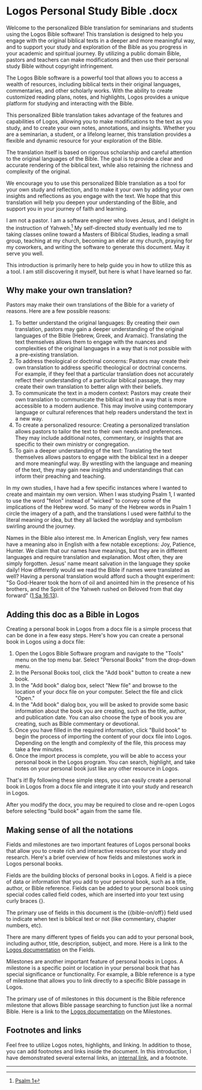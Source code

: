 # Logos Personal Study Bible .docx

Welcome to the personalized Bible translation for seminarians and students using the Logos Bible software! This translation is designed to help you engage with the original biblical texts in a deeper and more meaningful way, and to support your study and exploration of the Bible as you progress in your academic and spiritual journey. By utilizing a public domain Bible, pastors and teachers can make modifications and then use their personal study Bible without copyright infringement.

The Logos Bible software is a powerful tool that allows you to access a wealth of resources, including biblical texts in their original languages, commentaries, and other scholarly works. With the ability to create customized reading plans, notes, and highlights, Logos provides a unique platform for studying and interacting with the Bible.

This personalized Bible translation takes advantage of the features and capabilities of Logos, allowing you to make modifications to the text as you study, and to create your own notes, annotations, and insights. Whether you are a seminarian, a student, or a lifelong learner, this translation provides a flexible and dynamic resource for your exploration of the Bible.

The translation itself is based on rigorous scholarship and careful attention to the original languages of the Bible. The goal is to provide a clear and accurate rendering of the biblical text, while also retaining the richness and complexity of the original.

We encourage you to use this personalized Bible translation as a tool for your own study and reflection, and to make it your own by adding your own insights and reflections as you engage with the text. We hope that this translation will help you deepen your understanding of the Bible, and support you in your journey of faith and learning.

I am not a pastor. I am a software engineer who loves Jesus, and I delight in the instruction of Yahweh.[^ps1] My self-directed study eventually led me to taking classes online toward a Masters of Biblical Studies, leading a small group, teaching at my church, becoming an elder at my church, praying for my coworkers, and writing the software to generate this document. May it serve you well.

This introduction is primarily here to help guide you in how to utilize this as a tool. I am still discovering it myself, but here is what I have learned so far.

## Why make your own translation?
Pastors may make their own translations of the Bible for a variety of reasons. Here are a few possible reasons:

1. To better understand the original languages: By creating their own translation, pastors may gain a deeper understanding of the original languages of the Bible (Hebrew, Greek, and Aramaic). Translating the text themselves allows them to engage with the nuances and complexities of the original languages in a way that is not possible with a pre-existing translation.
2. To address theological or doctrinal concerns: Pastors may create their own translation to address specific theological or doctrinal concerns. For example, if they feel that a particular translation does not accurately reflect their understanding of a particular biblical passage, they may create their own translation to better align with their beliefs.
3. To communicate the text in a modern context: Pastors may create their own translation to communicate the biblical text in a way that is more accessible to a modern audience. This may involve using contemporary language or cultural references that help readers understand the text in a new way.
4. To create a personalized resource: Creating a personalized translation allows pastors to tailor the text to their own needs and preferences. They may include additional notes, commentary, or insights that are specific to their own ministry or congregation.
5. To gain a deeper understanding of the text: Translating the text themselves allows pastors to engage with the biblical text in a deeper and more meaningful way. By wrestling with the language and meaning of the text, they may gain new insights and understandings that can inform their preaching and teaching.

In my own studies, I have had a few specific instances where I wanted to create and maintain my own version. When I was studying Psalm 1, I wanted to use the word "felon" instead of "wicked" to convey some of the implications of the Hebrew word. So many of the Hebrew words in Psalm 1 circle the imagery of a path, and the translations I used were faithful to the literal meaning or idea, but they all lacked the wordplay and symbolism swirling around the journey.

Names in the Bible also interest me. In American English, very few names have a meaning also in English with a few notable exceptions: Joy, Patience, Hunter. We claim that our names have meanings, but they are in different languages and require translation and explanation. Most often, they are simply forgotten. Jesus' name meant salvation in the language they spoke daily! How differently would we read the Bible if names were translated as well? Having a personal translation would afford such a thought experiment: "So God-Hearer took the horn of oil and anointed him in the presence of his brothers, and the Spirit of the Yahweh rushed on Beloved from that day forward" ([1 Sa 16:13](https://ref.ly/logosref/BibleCSB2.1Sa16.13)).

## Adding this doc as a Bible in Logos
Creating a personal book in Logos from a docx file is a simple process that can be done in a few easy steps. Here's how you can create a personal book in Logos using a docx file:

1. Open the Logos Bible Software program and navigate to the "Tools" menu on the top menu bar. Select "Personal Books" from the drop-down menu.
2. In the Personal Books tool, click the "Add book" button to create a new book.
3. In the "Add book" dialog box, select "New file" and browse to the location of your docx file on your computer. Select the file and click "Open."
4. In the "Add book" dialog box, you will be asked to provide some basic information about the book you are creating, such as the title, author, and publication date. You can also choose the type of book you are creating, such as Bible commentary or devotional.
5. Once you have filled in the required information, click "Build book" to begin the process of importing the content of your docx file into Logos. Depending on the length and complexity of the file, this process may take a few minutes.
6. Once the import process is complete, you will be able to access your personal book in the Logos program. You can search, highlight, and take notes on your personal book just like any other resource in Logos.

That's it! By following these simple steps, you can easily create a personal book in Logos from a docx file and integrate it into your study and research in Logos.

After you modify the docx, you may be required to close and re-open Logos before selecting "build book" again from the same file.

## Making sense of all the notations
Fields and milestones are two important features of Logos personal books that allow you to create rich and interactive resources for your study and research. Here's a brief overview of how fields and milestones work in Logos personal books.

Fields are the building blocks of personal books in Logos. A field is a piece of data or information that you add to your personal book, such as a title, author, or Bible reference. Fields can be added to your personal book using special codes called field codes, which are inserted into your text using curly braces {}.

The primary use of fields in this document is the {{bible-on/off}} field used to indicate when text is biblical text or not (like commentary, chapter numbers, etc).

There are many different types of fields you can add to your personal book, including author, title, description, subject, and more. Here is a link to the [Logos documentation](https://wiki.logos.com/Personal_Books#Fields) on the Fields.

Milestones are another important feature of personal books in Logos. A milestone is a specific point or location in your personal book that has special significance or functionality. For example, a Bible reference is a type of milestone that allows you to link directly to a specific Bible passage in Logos.

The primary use of of milestones in this document is the Bible reference milestone that allows Bible passage searching to function just like a normal Bible. Here is a link to the [Logos documentation](https://wiki.logos.com/Personal_Books#Milestones) on the Milestones.

## Footnotes and links
Feel free to utilize Logos notes, highlights, and linking. In addition to those, you can add footnotes and links inside the document. In this introduction, I have demonstrated several external links, an [internal link](https://ref.ly/logosref/BibleCSB2.Ps1.2), and a footnote.



[^ps1]: [Psalm 1](https://ref.ly/logosref/BibleCSB2.Ps1.2)

---
